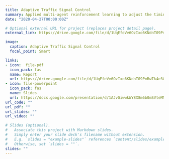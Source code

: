 ```yaml
---
title: Adaptive Traffic Signal Control
summary: Applied multi-agent reinforcement learning to adjust the timing of traffic singals based on the density of traffic in different sections of the road network. Local agents consist of Deep-Q Learning agents and simulation results show 25% decrease in average waiting time at intersections.
date: "2020-04-27T00:00:00Z"

# Optional external URL for project (replaces project detail page).
external_link: https://drive.google.com/file/d/1UqEfeVv6OzIxo6KNdnT09PmRwTk4e3Gc/view?usp=sharing

image:
  caption: Adaptive Traffic Signal Control
  focal_point: Smart

links:
- icon:  file-pdf
  icon_pack: fas
  name: Report
  url: https://drive.google.com/file/d/1UqEfeVv6OzIxo6KNdnT09PmRwTk4e3Gc/view?usp=sharing
- icon: file-powerpoint
  icon_pack: fas
  name: Slides
  url: https://docs.google.com/presentation/d/1AJvGiwwkWY8X8m6b0mSVteMMpWsoT8r4/edit?usp=sharing&ouid=108603998728623664156&rtpof=true&sd=true
url_code: ""
url_pdf: ""
url_slides: ""
url_video: ""

# Slides (optional).
#   Associate this project with Markdown slides.
#   Simply enter your slide deck's filename without extension.
#   E.g. `slides = "example-slides"` references `content/slides/example-slides.md`.
#   Otherwise, set `slides = ""`.
slides: ""
---
```

